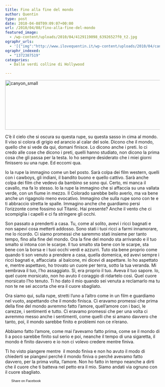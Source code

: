 ```yaml
---
title: Fino alla fine del mondo
author: Quentin
type: post
date: 2010-04-08T09:09:07+00:00
url: /2010/04/08/fino-alla-fine-del-mondo
featured_image:
  - /wp-content/uploads/2010/04/4129119098_63926527f0_t2.jpg
ographr_urls:
  - '[{"img":"http://www.ilovequentin.it/wp-content/uploads/2010/04/canyon_small.jpg"},{"img":"http://www.ilovequentin.it/wp-content/uploads/2010/04/4129119098_63926527f0_t2.jpg"},{"img":"http://www.ilovequentin.it/wp-content/uploads/2010/04/4129119098_63926527f0_t.jpg"},{"img":"http://www.ilovequentin.it/wp-content/uploads/2010/04/canyon_small-300x93.jpg"}]'
ographr_indexed:
  - "1372387519"
categories:
  - Dalle verdi colline di Hollywood

---
```

[<img class="alignnone size-full wp-image-956" title="canyon_small" src="http://www.ilovequentin.it/wp-content/uploads/2010/04/canyon_small.jpg" alt="canyon_small" width="520" height="162" />][1]

C&#8217;è il cielo che si oscura su questa rupe, su questa sasso in cima al mondo. Il viso si colora di grigio ed arancio al calar del sole. Dicono che il mondo, quello che si vede da qui, domani finisce. Lo dicono anche i preti. Io ci credo alle cose che dicono i preti, quelli hanno studiato, non dicono la prima cosa che gli passa per la testa. Io ho sempre desiderato che i miei giorni finissero su una rupe. Ed eccomi qua.

Io la rupe la immagino come un bel posto. Sarà colpa dei film western, quelli con i cawboys, gli indiani, il bandito buono e quello cattivo. Sarà anche colpa dei film che vedevo da bambino se sono qui. Certo, mi manca il cavallo, ma fa lo stesso. Io la rupe la immagino che si affaccia su una vallata verde, con un fiume in mezzo. Il Colorado sarebbe bello averlo, ma va bene anche un rigagnolo meno evocativo. Immagino che sulla rupe sono con te e ti abbraccio stretta le spalle. Immagino anche che guardiamo persi l&#8217;orizzonte come fossimo sul Titanic. Hai presente? Anche il vento che ci scompiglia i capelli e ci fa stringere gli occhi.

Son passato a prenderti a casa. Tu, come al solito, avevi i ricci bagnati e non sapevi cosa metterti addosso. Sono stati i tuoi ricci a farmi innamorare, me lo ricordo. Ci siamo promessi che saremmo stati insieme per tanto tempo, fino alla fine del mondo. Ora la fine del mondo sta arrivando e il tuo smalto si intona con le scarpe. Il tuo smalto sta bene con le scarpe, sta bene con la borsa e i tuoi occhi verdi e azzurri. Tuto sta bene proprio come quando ti son venuto a prendere a casa, quella domenica, ed avevi sempre i ricci bagnati e, affacciata  al balcone, mi dicevi di aspettare. Io ho aspettato e, mentre aspettavo, ho trovato un cuore per terra, sotto la tua veranda. Mi sembrava il tuo, l&#8217;ho assaggiato. Sì, era proprio il tuo. Aveva il tuo sapore. Io, quel cuore morsicato, non ho avuto il coraggio di ridartelo così. Quel cuore morsicato l&#8217;ho tenuto. Ti ho dato il mio quando sei venuta a reclamarlo ma tu non te ne sei accorta che era il cuore sbagliato.

Ora siamo qui, sulla rupe, stretti l&#8217;uno a l&#8217;altro come in un film e guardiamo nel vuoto, aspettando che il mondo finisca. Ci eravamo promessi che prima della fine del mondo avremmo fatto l&#8217;amore, quell&#8217;amore con i baci, le carezze, i sentimenti e tutto. Ci eravamo promessi che per una volta ci avremmo messo anche i sentimenti, come quelli che si amano davvero che tanto, poi, il mondo sarebbe finito e problemi non ce n&#8217;erano.
  
Abbiamo fatto l&#8217;amore, come mai l&#8217;avevamo fatto prima, come se il mondo di lì a poco sarebbe finito sul serio e poi, neanche il tempo di una sigaretta, il mondo è finito davvero e io non ci volevo credere mentre finiva.

Ti ho visto piangere mentre  il mondo finiva e non ho avuto il modo di chiederti se piangevi perché il mondo finiva o perché avevamo fatto davvero, per la prima volta, l&#8217;amore. Non ho fatto in tempo neanche a dirti che il cuore che ti batteva nel petto era il mio. Siamo andati via ognuno con il cuore sbagliato.

<a href="http://www.facebook.com/share.php?u=http%3A%2F%2Fwww.ilovequentin.it%2F2010%2F04%2F08%2Ffino-alla-fine-del-mondo&t=Fino%20alla%20fine%20del%20mondo" id="facebook_share_both_955" style="font-size:11px; line-height:13px; font-family:'lucida grande',tahoma,verdana,arial,sans-serif; text-decoration:none; padding:2px 0 0 20px; height:16px; background:url(http://b.static.ak.fbcdn.net/images/share/facebook_share_icon.gif) no-repeat top left;">Share on Facebook</a>

 [1]: http://www.ilovequentin.it/wp-content/uploads/2010/04/canyon_small.jpg